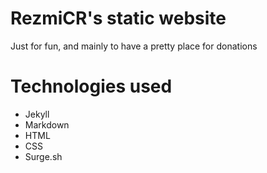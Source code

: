 # RezmiCR's static website
Just for fun, and mainly to have a pretty place for donations

# Technologies used
- Jekyll
- Markdown
- HTML
- CSS
- Surge.sh


